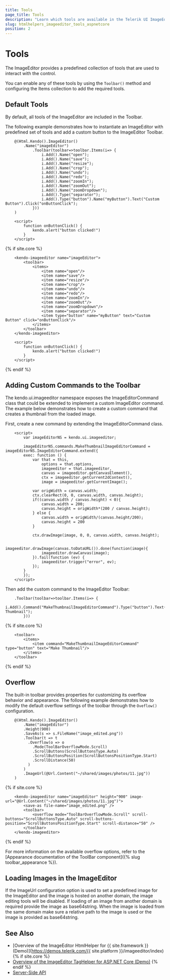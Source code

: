 ```yaml
---
title: Tools
page_title: Tools
description: "Learn which tools are available in the Telerik UI ImageEditor component for {{ site.framework }}."
slug: htmlhelpers_imageeditor_tools_aspnetcore
position: 2
---
```


# Tools

The ImageEditor provides a predefined collection of tools that are used to interact with the control.

You can enable any of these tools by using the `Toolbar()` method and configuring the Items collection to add the required tools.

## Default Tools

By default, all tools of the ImageEditor are included in the Toolbar.

The following example demonstrates how to instantiate an ImageEditor with predefined set of tools and add a custom button to the ImageEditor Toolbar.

```HtmlHelper
    @(Html.Kendo().ImageEditor()
        .Name("imageEditor")
            .Toolbar(toolbar=>toolbar.Items(i=> {
                i.Add().Name("open");
                i.Add().Name("save");
                i.Add().Name("resize");
                i.Add().Name("crop");
                i.Add().Name("undo");
                i.Add().Name("redo");
                i.Add().Name("zoomIn");
                i.Add().Name("zoomOut");
                i.Add().Name("zoomDropdown");
                i.Add().Type("separator");
                i.Add().Type("button").Name("myButton").Text("Custom Button").Click("onButtonClick");
            }))
    )

    <script>
        function onButtonClick() {
            kendo.alert("button clicked!")
        }
    </script>
```
{% if site.core %}
```TagHelper
    <kendo-imageeditor name="imageEditor">
        <toolbar>
            <items>
                <item name="open"/>
                <item name="save"/>
                <item name="resize"/>
                <item name="crop"/>
                <item name="undo"/>
                <item name="redo"/>
                <item name="zoomIn"/>
                <item name="zoomOut"/>
                <item name="zoomDropdown"/>
                <item name="separator"/>
                <item type="button" name="myButton" text="Custom Button" click="onButtonClick"/>
            </items>
        </toolbar>
    </kendo-imageeditor>

    <script>
        function onButtonClick() {
            kendo.alert("button clicked!")
        }
    </script>
```
{% endif %}

## Adding Custom Commands to the Toolbar

The kendo.ui.imageeditor namespace exposes the ImageEditorCommand class that could be extended to implement a custom ImageEditor command. The example below demonstrates how to create a custom command that creates a thumbnail from the loaded image.

First, create a new command by extending the ImageEditorCommand class.

```
    <script>
        var imageEditorNS = kendo.ui.imageeditor;

        imageEditorNS.commands.MakeThumbnailImageEditorCommand = imageEditorNS.ImageEditorCommand.extend({
        exec: function () {
            var that = this,
                options = that.options,
                imageeditor = that.imageeditor,
                canvas = imageeditor.getCanvasElement(),
                ctx = imageeditor.getCurrent2dContext(),
                image = imageeditor.getCurrentImage();

            var origWidth = canvas.width;
            ctx.clearRect(0, 0, canvas.width, canvas.height);
            if((canvas.width / canvas.height) < 0){
                canvas.width = 200;
                canvas.height = origWidth*(200 / canvas.height);
            } else {
                canvas.width = origWidth/(canvas.height/200);
                canvas.height = 200
            }

            ctx.drawImage(image, 0, 0, canvas.width, canvas.height);

            imageeditor.drawImage(canvas.toDataURL()).done(function(image){
                imageeditor.drawCanvas(image);
            }).fail(function (ev) {
                imageeditor.trigger("error", ev);
            });
        }
        });
    </script>
```

Then add the custom command to the ImageEditor Toolbar:

```HtmlHelper
    .Toolbar(toolbar=>toolbar.Items(i=> {
            i.Add().Command("MakeThumbnailImageEditorCommand").Type("button").Text("Make Thumbnail");
        }))
```
{% if site.core %}
```TagHelper
    <toolbar>
        <items>
            <item command="MakeThumbnailImageEditorCommand" type="button" text="Make Thumbnail"/>
        </items>
    </toolbar>
```
{% endif %}

## Overflow

The built-in toolbar provides properties for customizing its overflow behavior and appearance.
The following example demonstrates how to modify the default overflow settings of the toolbar through the `Oveflow()` configuration.

```Razor
    @(Html.Kendo().ImageEditor()
        .Name("imageEditor")
        .Height(900)
        .SaveAs(s => s.FileName("image_edited.png"))
        .Toolbar(t => t
          .Overflow(o => o
            .Mode(ToolBarOverflowMode.Scroll)
            .ScrollButtons(ScrollButtonsType.Auto)
            .ScrollButtonsPosition(ScrollButtonsPositionType.Start)
            .ScrollDistance(50)
          )
        )
        .ImageUrl(@Url.Content("~/shared/images/photos/11.jpg"))
    )
```
{% if site.core %}
```TagHelper
    <kendo-imageeditor name="imageEditor" height="900" image-url="@Url.Content("~/shared/images/photos/11.jpg")">
        <save-as file-name="image_edited.png" />
        <toolbar>
            <overflow mode="ToolBarOverflowMode.Scroll" scroll-buttons="ScrollButtonsType.Auto" scroll-buttons-position="ScrollButtonsPositionType.Start" scroll-distance="50" />
        </toolbar>
    </kendo-imageeditor>
```
{% endif %} 

For more information on the available overflow options, refer to the [Appearance documentation of the ToolBar component]({% slug toolbar_appearance %}).

## Loading Images in the ImageEditor

If the ImageUrl configuration option is used to set a predefined image for the ImageEditor and the image is hosted on another domain, the image editing tools will be disabled. If loading of an image from another domain is required provide the image as base64string. When the image is loaded from the same domain make sure a relative path to the image is used or the image is provided as base64string.


## See Also

* [Overview of the ImageEditor HtmlHelper for {{ site.framework }} (Demo)](https://demos.telerik.com/{{ site.platform }}/imageeditor/index)
{% if site.core %}
* [Overview of the ImageEditor TagHelper for ASP.NET Core (Demo)](https://demos.telerik.com/aspnet-core/imageeditor/tag-helper)
{% endif %}
* [Server-Side API](/api/imageeditor)
